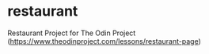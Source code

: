 # restaurant
Restaurant Project for The Odin Project (https://www.theodinproject.com/lessons/restaurant-page)
